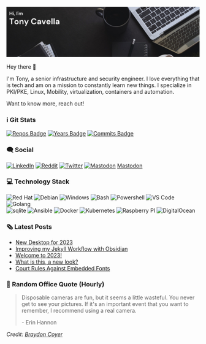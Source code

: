 ![Header Image](./assets/header2.png)

Hey there :wave:

I'm Tony, a senior infrastructure and security engineer. I love everything that is tech and am on a mission to constantly learn new things.  I specialize in PKI/PKE, Linux, Mobility, virtualization, containers and automation. 

Want to know more, reach out! 

### ℹ️ Git Stats
[![Repos Badge](https://badges.pufler.dev/repos/acavella)](https://badges.pufler.dev)
[![Years Badge](https://badges.pufler.dev/years/acavella)](https://badges.pufler.dev)
[![Commits Badge](https://badges.pufler.dev/commits/monthly/acavella)](https://badges.pufler.dev)

### 🗨️ Social
[![LinkedIn](https://img.shields.io/badge/-LinkedIn-0A66C2?logo=linkedin&logoColor=white)](https://www.linkedin.com/in/cavella/)
[![Reddit](https://img.shields.io/badge/-Reddit-FF4500?logo=Reddit&logoColor=white)](https://www.reddit.com/user/acavella)
[![Twitter](https://img.shields.io/badge/-Twitter-1DA1F2?logo=twitter&logoColor=white)](https://twitter.com/s0lution_)
<a rel="me" href="https://fosstodon.org/@s0lution">![Mastodon](https://img.shields.io/badge/-Mastodon-1DA1F2?logo=Mastodon&logoColor=white)</a>
<a rel="me" href="https://fosstodon.org/@s0lution">Mastodon</a>

### 💻 Technology Stack
![Red Hat](https://img.shields.io/badge/OS-Red%20Hat-informational?style=flat&logo=redhat&logoColor=white&color=2bbc8a)
![Debian](https://img.shields.io/badge/OS-Debian-informational?style=flat&logo=Debian&logoColor=white&color=2bbc8a)
![Windows](https://img.shields.io/badge/OS-Windows-informational?style=flat&logo=Windows&logoColor=white&color=2bbc8a)
![Bash](https://img.shields.io/badge/Shell-Bash-informational?style=flat&logo=Bash&logoColor=white&color=2bbc8a)
![Powershell](https://img.shields.io/badge/Shell-Powershell-informational?style=flat&logo=Powershell&logoColor=white&color=2bbc8a)
![VS Code](https://img.shields.io/badge/Editor-VS%20Code-informational?style=flat&logo=visualstudiocode&logoColor=white&color=2bbc8a)
![Golang](https://img.shields.io/badge/Code-Golang-informational?style=flat&logo=Go&logoColor=white&color=2bbc8a)\
![sqlite](https://img.shields.io/badge/Tools-sqlite-informational?style=flat&logo=sqlite&logoColor=white&color=2bbc8a)
![Ansible](https://img.shields.io/badge/Tools-Ansible-informational?style=flat&logo=Ansible&logoColor=white&color=2bbc8a)
![Docker](https://img.shields.io/badge/Tools-Docker-informational?style=flat&logo=Docker&logoColor=white&color=2bbc8a)
![Kubernetes](https://img.shields.io/badge/Tools-Kubernetes-informational?style=flat&logo=Kubernetes&logoColor=white&color=2bbc8a)
![Raspberry PI](https://img.shields.io/badge/Stack-Raspberry%20PI-informational?style=flat&logo=raspberrypi&logoColor=white&color=2bbc8a)
![DigitalOcean](https://img.shields.io/badge/Stack-DigitalOcean-informational?style=flat&logo=DigitalOcean&logoColor=white&color=2bbc8a)

### 🗞️ Latest Posts
<!-- BLOG-POST-LIST:START -->
- [New Desktop for 2023](https://cavella.com/desktop/2023/02/07/desktop-2023.html)
- [Improving my Jekyll Workflow with Obsidian](https://cavella.com/development/2023/01/11/jekyll-workflow-with-obsidian.html)
- [Welcome to 2023!](https://cavella.com/news/2023/01/02/welcome-to-2023.html)
- [What is this, a new look?](https://cavella.com/site-development/2022/12/11/a-new-look.html)
- [Court Rules Against Embedded Fonts](https://cavella.com/news/2022/02/01/gdpr-stop-embedding-google-fonts.html)
<!-- BLOG-POST-LIST:END --> 

### 📢 Random Office Quote (Hourly)
> <p>Disposable cameras are fun, but it seems a little wasteful. You never get to see your pictures. If it's an important event that you want to remember, I recommend using a real camera.</p>
> <p>- Erin Hannon</p>

*Credit: [Braydon Coyer](https://github.com/braydoncoyer/braydoncoyer)*
